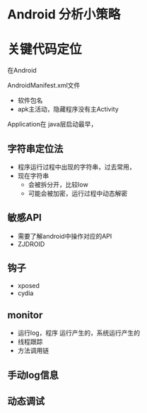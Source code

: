# Android 分析小策略

# 关键代码定位

在Android

AndroidManifest.xml文件

- 软件包名
- apk主活动，隐藏程序没有主Activity

Application在 java层启动最早，

## 字符串定位法

- 程序运行过程中出现的字符串，过去常用，
- 现在字符串
  - 会被拆分开，比较low
  - 可能会被加密，运行过程中动态解密

## 敏感API

- 需要了解android中操作对应的API
- ZJDROID

## 钩子

- xposed
- cydia

## monitor

- 运行log，程序 运行产生的，系统运行产生的
- 线程跟踪
- 方法调用链

## 手动log信息

## 动态调试